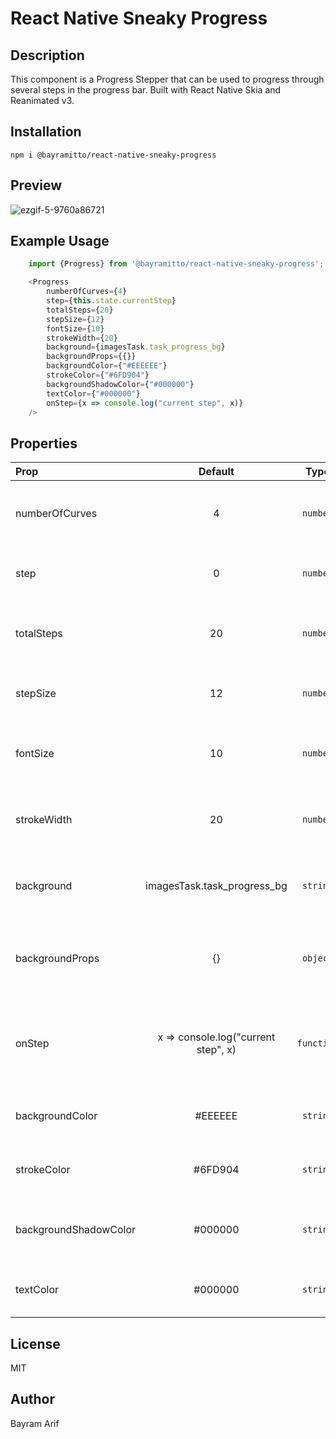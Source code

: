 # React Native Sneaky Progress

## Description
 This component is a Progress Stepper that can be used to  progress through several steps in the progress bar. 
Built with React Native Skia and Reanimated v3.



## Installation

    npm i @bayramitto/react-native-sneaky-progress

## Preview
![ezgif-5-9760a86721](https://github.com/Bayramito/react-native-sneaky-progress/assets/44513402/f025d1b5-1752-4c76-8a7a-5a80e6eabb34)

## Example  Usage
```js
    import {Progress} from '@bayramitto/react-native-sneaky-progress';

    <Progress
        numberOfCurves={4}
        step={this.state.currentStep}
        totalSteps={20}
        stepSize={12}
        fontSize={10}
        strokeWidth={20}
        background={imagesTask.task_progress_bg}
        backgroundProps={{}}
        backgroundColor={"#EEEEEE"}
        strokeColor={"#6FD904"}
        backgroundShadowColor={"#000000"}
        textColor={"#000000"}
        onStep={x => console.log("current step", x)}
    />
```


## Properties   

| Prop  | Default  | Type | Description |
| :------------ |:---------------:| :---------------:| :-----|
| numberOfCurves | 4 | `number` | Number of curves in the progress bar |
| step | 0 | `number` | Current step in the progress bar |
| totalSteps | 20 | `number` | Total number of steps in the progress bar |
| stepSize | 12 | `number` | Size of the step in the progress bar |
| fontSize | 10 | `number` | Font size of the step in the progress bar |
| strokeWidth | 20 | `number` | Stroke width of the step in the progress bar |
| background | imagesTask.task_progress_bg | `string` | Background image of the progress bar |
| backgroundProps | {} | `object` | Background image props of the progress bar |
| onStep | x => console.log("current step", x) | `function` | Callback function when step changes in the progress bar |
| backgroundColor | #EEEEEE | `string` | Background color of the progress bar |
| strokeColor | #6FD904 | `string` | Stroke color of the progress bar |
| backgroundShadowColor | #000000 | `string` | Background shadow color of the progress bar |
| textColor | #000000 | `string` | Text color of the progress bar |


## License 
MIT

## Author
Bayram Arif 





